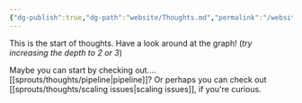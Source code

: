 ```yaml
---
{"dg-publish":true,"dg-path":"website/Thoughts.md","permalink":"/website/thoughts/","hide":true}
---
```


This is the start of thoughts. Have a look around at the graph! (*try increasing the depth to 2 or 3*)

Maybe you can start by checking out.... [[sprouts/thoughts/pipeline\|pipeline]]? Or perhaps you can check out [[sprouts/thoughts/scaling issues\|scaling issues]], if you're curious.
